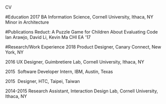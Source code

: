CV

#Education
2017 BA Information Science, Cornell University, Ithaca, NY
Minor in Architecture

#Publications
Reduct: A Puzzle Game for Children About Evaluating Code
Ian Arawjo, David Li, Kevin Ma
CHI EA '17

#Research/Work Experience
2018
Product Designer, Canary Connect, New York, NY

2016
UX Designer, Guimbretiere Lab, Cornell University, Ithaca, NY

2015 
Software Developer Intern, IBM, Austin, Texas

2015 
Designer, HTC, Taipei, Taiwan

2014-2015
Research Assistant, Interaction Design Lab, Cornell University, Ithaca, NY
